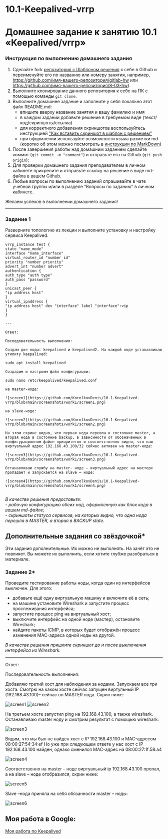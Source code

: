 # 10.1-Keepalived-vrrp

# Домашнее задание к занятию 10.1 «Keepalived/vrrp»

### Инструкция по выполнению домашнего задания

1. Сделайте fork [репозитория c Шаблоном решения](https://github.com/netology-code/sys-pattern-homework) к себе в Github и переименуйте его по названию или номеру занятия, например, https://github.com/имя-вашего-репозитория/gitlab-hw или https://github.com/имя-вашего-репозитория/8-03-hw).
2. Выполните клонирование данного репозитория к себе на ПК с помощью команды `git clone`.
3. Выполните домашнее задание и заполните у себя локально этот файл README.md:
   - впишите вверху название занятия и вашу фамилию и имя
   - в каждом задании добавьте решение в требуемом виде (текст/код/скриншоты/ссылка)
   - для корректного добавления скриншотов воспользуйтесь инструкцией ["Как вставить скриншот в шаблон с решением"](https://github.com/netology-code/sys-pattern-homework/blob/main/screen-instruction.md)
   - при оформлении используйте возможности языка разметки md (коротко об этом можно посмотреть в [инструкции по MarkDown](https://github.com/netology-code/sys-pattern-homework/blob/main/md-instruction.md))
4. После завершения работы над домашним заданием сделайте коммит (`git commit -m "comment"`) и отправьте его на Github (`git push origin`);
5. Для проверки домашнего задания преподавателем в личном кабинете прикрепите и отправьте ссылку на решение в виде md-файла в вашем Github.
6. Любые вопросы по выполнению заданий спрашивайте в чате учебной группы и/или в разделе “Вопросы по заданию” в личном кабинете.

Желаем успехов в выполнении домашнего задания!

---

### Задание 1

Разверните топологию из лекции и выполните установку и настройку сервиса Keepalived. 

```
vrrp_instance test {
state "name_mode"
interface "name_interface"
virtual_router_id "number id"
priority "number priority"
advert_int "number advert"
authentication {
auth_type "auth type"
auth_pass "password"
}
unicast_peer {
"ip address host"
}
virtual_ipaddress {
"ip address host" dev "interface" label "interface":vip
}
}

---

Ответ:

Последовательность выполнения:

Создам две ноды: keepalived и keepalived2. На каждой ноде устанавливаю утилиту keepalived:

sudo apt install keepalived

Создадим и настроим файл конфигурации:

sudo nano /etc/keepalived/keepalived.conf

на master-ноде:

![screen1](https://github.com/KorolkovDenis/10.1-Keepalived-vrrp/blob/main/screenshots/work1/screen1.png)

на slave-ноде:

![screen2](https://github.com/KorolkovDenis/10.1-Keepalived-vrrp/blob/main/screenshots/work1/screen2.png)

На этом скрине видно, что первая нода перешла в состояние master, а вторая нода в состояние backup, в зависимости от обозначенных в конфигурационном файле приоритетов и соответственно видно, что наш виртуальный адрес 192.168.43.100/32 сейчас активен на master-ноде:

![screen3](https://github.com/KorolkovDenis/10.1-Keepalived-vrrp/blob/main/screenshots/work1/screen3.png)

Останавливаю службу на master- ноде – виртуальный адрес на мастере пропадает и запускается на slave – ноде:

![screen4](https://github.com/KorolkovDenis/10.1-Keepalived-vrrp/blob/main/screenshots/work1/screen4.png)


```

*В качестве решения предоставьте:*   
*- рабочую конфигурацию обеих нод, оформленную как блок кода в вашем md-файле;*   
*- скриншоты статуса сервисов, на которых видно, что одна нода перешла в MASTER, а вторая в BACKUP state.*   

## Дополнительные задания со звёздочкой*

Эти задания дополнительные. Их можно не выполнять. На зачёт это не повлияет. Вы можете их выполнить, если хотите глубже разобраться в материале.
 
### Задание 2*

Проведите тестирование работы ноды, когда один из интерфейсов выключен. Для этого:
- добавьте ещё одну виртуальную машину и включите её в сеть;
- на машине установите Wireshark и запустите процесс прослеживания интерфейса;
- запустите процесс ping на виртуальный хост;
- выключите интерфейс на одной ноде (мастер), остановите Wireshark;
- найдите пакеты ICMP, в которых будет отображён процесс изменения MAC-адреса одной ноды на другой. 

 *В качестве решения пришлите скриншот до и после выключения интерфейса из Wireshark.*

 ---
 
 Ответ:

Последовательность выполнения:

Добавляю третий хост для наблюдения за нодами. Запускаем все три хоста.
Смотрю на каком хосте сейчас запущен виртульный IP (192.168.43.100)– сейчас он MASTER нода. Скрин ниже:


![screen1](https://github.com/KorolkovDenis/10.1-Keepalived-vrrp/blob/main/screenshots/task2/screen1.jpg)
![screen2](https://github.com/KorolkovDenis/10.1-Keepalived-vrrp/blob/main/screenshots/task2/screen2.jpg)

На третьем хосте запустил ping на 192.168.43.100, а также wireshark.
Останавливаю master ноду и смотрим результат с помощью wireshark:

![screen3](https://github.com/KorolkovDenis/10.1-Keepalived-vrrp/blob/main/screenshots/task2/screen3.jpg)
 
Видим, что мы был не найден хост с IP 192.168.43.100 и MAC-адресом 08:00:27:54:34:ef
Но уже при следующем ответе у нас хост с IP 192.168.43.100 найден, однако сменился MAC-адрес на 08:00:27:1f:58:a4

![screen4](https://github.com/KorolkovDenis/10.1-Keepalived-vrrp/blob/main/screenshots/task2/screen4.jpg)

Соответственно на master – ноде виртуальный ip 192.168.43.100 пропал, а на slave – ноде отобразился, скрин ниже:

![screen5](https://github.com/KorolkovDenis/10.1-Keepalived-vrrp/blob/main/screenshots/task2/screen5.jpg)

Slave –нода приняла на себя обязанности master – ноды:

![screen6](https://github.com/KorolkovDenis/10.1-Keepalived-vrrp/blob/main/screenshots/task2/screen6.jpg)

 ## Моя работа в Google:

[Моя работа по Keepalived](https://docs.google.com/document/d/1mdSrj8U90xEIRA-tz0Ul8f4WHslHMDr_/edit?usp=share_link&ouid=104113173630640462528&rtpof=true&sd=true)
